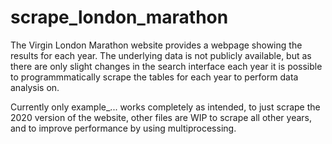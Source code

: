 # scrape_london_marathon
The Virgin London Marathon website provides a webpage showing the results for each year. The underlying data is not publicly available, but as there are only slight changes in the search interface each year it is possible to programmmatically scrape the tables for each year to perform data analysis on.

Currently only example_... works completely as intended, to just scrape the 2020 version of the website, other files are WIP to scrape all other years, and to improve performance by using multiprocessing.
